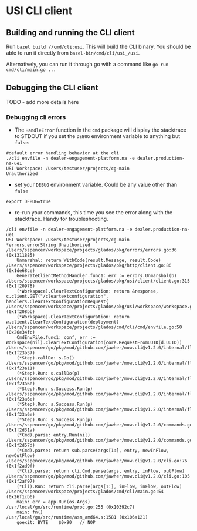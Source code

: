 # USI CLI client

## Building and running the CLI client

Run `bazel build //cmd/cli:usi`. This will build the CLI binary. You should be able
to run it directly from `bazel-bin/cmd/cli/usi_/usi`.

Alternatively, you can run it through go with a command like `go run cmd/cli/main.go ...`

## Debugging the CLI client

TODO - add more details here

### Debugging cli errors
- The `HandleError` function in the `cmd` package will display the stacktrace to STDOUT if you set the `DEBUG` environment variable to anything but `false`:
```shell
#default error handling behavior at the cli
./cli envfile -n dealer-engagement-platform.na -e dealer.production-na-ue1
USI Workspace: /Users/testuser/projects/cg-main
Unauthorized
```
- set your `DEBUG` environment variable. Could be any value other than `false`
```shell
export DEBUG=true
```
- re-run your commands, this time you see the error along with the stacktrace. Handy for troubleshooting.
```shell
/cli envfile -n dealer-engagement-platform.na -e dealer.production-na-ue1
USI Workspace: /Users/testuser/projects/cg-main
*errors.errorString Unauthorized
/Users/sspencer/workspace/projects/glados/pkg/errors/errors.go:36 (0x1311885)
	Unmarshal: return WithCode(result.Message, result.Code)
/Users/sspencer/workspace/projects/glados/pkg/http/client.go:86 (0x1de68ce)
	GenerateClientMethodHandler.func1: err := errors.Unmarshal(b)
/Users/sspencer/workspace/projects/glados/pkg/usi/client/client.go:315 (0x1f20978)
	(*Workspace).ClearTextConfiguration: return &response, c.client.GET("/cleartextconfiguration", handlers.ClearTextConfigurationRequest{
/Users/sspencer/workspace/projects/glados/pkg/usi/workspace/workspace.go:526 (0x1f208bb)
	(*Workspace).ClearTextConfiguration: return w.client.ClearTextConfiguration(deployment)
/Users/sspencer/workspace/projects/glados/cmd/cli/cmd/envfile.go:50 (0x26e34fc)
	CmdEnvFile.func1: conf, err := Workspace(nil).ClearTextConfiguration(core.RequestFromUUID(d.UUID))
/Users/sspencer/go/pkg/mod/github.com/jawher/mow.cli@v1.2.0/internal/flow/flow.go:55 (0x1f23b37)
	(*Step).callDo: s.Do()
/Users/sspencer/go/pkg/mod/github.com/jawher/mow.cli@v1.2.0/internal/flow/flow.go:25 (0x1f23a11)
	(*Step).Run: s.callDo(p)
/Users/sspencer/go/pkg/mod/github.com/jawher/mow.cli@v1.2.0/internal/flow/flow.go:29 (0x1f23a6e)
	(*Step).Run: s.Success.Run(p)
/Users/sspencer/go/pkg/mod/github.com/jawher/mow.cli@v1.2.0/internal/flow/flow.go:29 (0x1f23a6e)
	(*Step).Run: s.Success.Run(p)
/Users/sspencer/go/pkg/mod/github.com/jawher/mow.cli@v1.2.0/internal/flow/flow.go:29 (0x1f23a6e)
	(*Step).Run: s.Success.Run(p)
/Users/sspencer/go/pkg/mod/github.com/jawher/mow.cli@v1.2.0/commands.go:693 (0x1f2d31a)
	(*Cmd).parse: entry.Run(nil)
/Users/sspencer/go/pkg/mod/github.com/jawher/mow.cli@v1.2.0/commands.go:707 (0x1f2d57d)
	(*Cmd).parse: return sub.parse(args[1:], entry, newInFlow, newOutFlow)
/Users/sspencer/go/pkg/mod/github.com/jawher/mow.cli@v1.2.0/cli.go:76 (0x1f2ad9f)
	(*Cli).parse: return cli.Cmd.parse(args, entry, inFlow, outFlow)
/Users/sspencer/go/pkg/mod/github.com/jawher/mow.cli@v1.2.0/cli.go:105 (0x1f2af97)
	(*Cli).Run: return cli.parse(args[1:], inFlow, inFlow, outFlow)
/Users/sspencer/workspace/projects/glados/cmd/cli/main.go:54 (0x26f1cb6)
	main: err = app.Run(os.Args)
/usr/local/go/src/runtime/proc.go:255 (0x10392c7)
	main: fn()
/usr/local/go/src/runtime/asm_amd64.s:1581 (0x106a121)
	goexit: BYTE	$0x90	// NOP
```